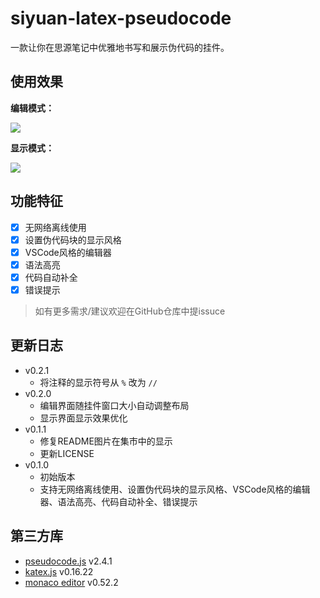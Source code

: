 # siyuan-latex-pseudocode

一款让你在思源笔记中优雅地书写和展示伪代码的挂件。

## 使用效果

**编辑模式：**

![](https://github.com/user-attachments/assets/1e802997-4799-44e5-aee8-0848564a8dd9)

**显示模式：**

![](https://github.com/user-attachments/assets/1fdcfd68-08a2-4294-a562-b60027a79c4e)

## 功能特征

- [x] 无网络离线使用
- [x] 设置伪代码块的显示风格
- [x] VSCode风格的编辑器
- [x] 语法高亮
- [x] 代码自动补全
- [x] 错误提示

> 如有更多需求/建议欢迎在GitHub仓库中提issuce

## 更新日志

+ v0.2.1
    + 将注释的显示符号从 `%` 改为 `//`
+ v0.2.0
    + 编辑界面随挂件窗口大小自动调整布局
    + 显示界面显示效果优化
+ v0.1.1
    + 修复README图片在集市中的显示
    + 更新LICENSE
+ v0.1.0
    + 初始版本
    + 支持无网络离线使用、设置伪代码块的显示风格、VSCode风格的编辑器、语法高亮、代码自动补全、错误提示

## 第三方库

+ [pseudocode.js](saswatpadhi.github.io/pseudocode.js) v2.4.1
+ [katex.js](https://katex.org/) v0.16.22
+ [monaco editor](https://microsoft.github.io/monaco-editor/) v0.52.2